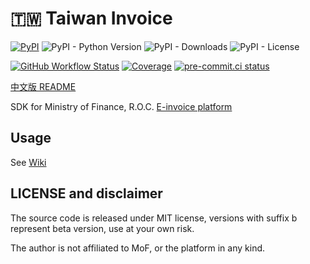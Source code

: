 # 🇹🇼 Taiwan Invoice

[![PyPI](https://img.shields.io/pypi/v/tw_invoice?color=brightgreen&logo=pypi&logoColor=white)](https://pypi.org/project/tw_invoice)
![PyPI - Python Version](https://img.shields.io/pypi/pyversions/tw_invoice?color=brightgreen&logo=python&logoColor=white)
![PyPI - Downloads](https://img.shields.io/pypi/dm/tw_invoice?color=brightgreen)
![PyPI - License](https://img.shields.io/pypi/l/tw_invoice?color=brightgreen)

[![GitHub Workflow Status](https://img.shields.io/github/workflow/status/tomy0000000/tw-invoice/Test?logo=Github)](https://github.com/tomy0000000/tw-invoice/actions/workflows/test.yml)
[![Coverage](https://img.shields.io/codecov/c/github/tomy0000000/tw-invoice?color=brightgreen&logo=codecov&logoColor=white&token=ESgHfrrk6z)](https://codecov.io/gh/tomy0000000/tw-invoice)
[![pre-commit.ci status](https://results.pre-commit.ci/badge/github/tomy0000000/tw-invoice/main.svg)](https://results.pre-commit.ci/latest/github/tomy0000000/tw-invoice/main)

[中文版 README](https://github.com/tomy0000000/tw-invoice/blob/main/README_zh.md)

SDK for Ministry of Finance, R.O.C. [E-invoice platform](https://www.einvoice.nat.gov.tw)

## Usage

See [Wiki](https://github.com/tomy0000000/tw-invoice/wiki)

## LICENSE and disclaimer

The source code is released under MIT license, versions with suffix b represent beta version, use at your own risk.

The author is not affiliated to MoF, or the platform in any kind.
